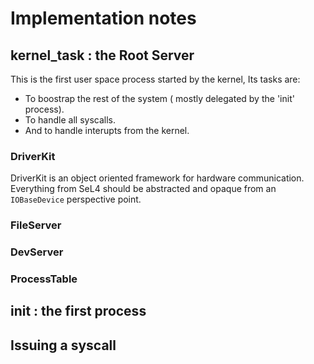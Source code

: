 # Implementation notes

## kernel_task : the Root Server
This is the first user space process started by the kernel, Its tasks are:

* To boostrap the rest of the system ( mostly delegated by the 'init' process).
* To handle all syscalls.
* And to handle interupts from the kernel.

### DriverKit
DriverKit is an object oriented framework for hardware communication. Everything from SeL4 should be abstracted and opaque from an `IOBaseDevice` perspective point.

### FileServer

### DevServer

### ProcessTable


## init : the first process


## Issuing a syscall